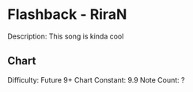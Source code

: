 # Flashback - RiraN

Description: This song is kinda cool

## Chart

Difficulty: Future 9+
Chart Constant: 9.9
Note Count: ?
